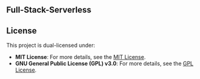 ## Full-Stack-Serverless


## License

This project is dual-licensed under:

- **MIT License**: For more details, see the [MIT License](https://opensource.org/licenses/MIT).
- **GNU General Public License (GPL) v3.0**: For more details, see the [GPL License](https://www.gnu.org/licenses/gpl-3.0.html).
